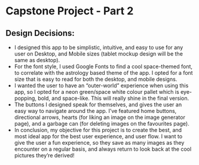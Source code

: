 # Capstone Project - Part 2
## Design Decisions:
- I designed this app to be simplistic, intuitive, and easy to use for any user on Desktop, and Mobile sizes (tablet mockup design will be the same as desktop).
- For the font style, I used Google Fonts to find a cool space-themed font, to correlate with the astrology based theme of the app. I opted for a font size that is easy to read for both the desktop, and mobile designs.
- I wanted the user to have an “outer-world” experience when using this app, so I opted for a neon green/space white colour pallet which is eye-popping, bold, and space-like. This will really shine in the final version.
- The buttons I designed speak for themselves, and gives the user an easy way to navigate around the app. I’ve featured home buttons, directional arrows, hearts (for liking an image on the image generator page), and a garbage can (for deleting images on the favourites page).
- In conclusion, my objective for this project is to create the best, and most ideal app for the best user experience, and user flow. I want to give the user a fun experience, so they save as many images as they encounter on a regular basis, and always return to look back at the cool pictures they’re derived!
